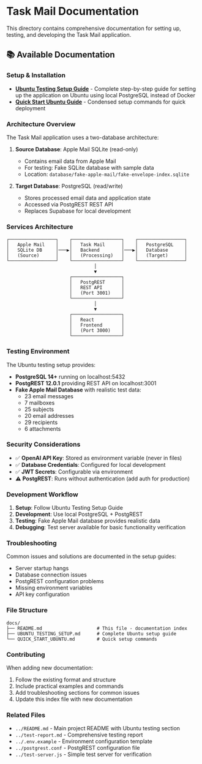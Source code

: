 # Task Mail Documentation

This directory contains comprehensive documentation for setting up, testing, and developing the Task Mail application.

## 📚 Available Documentation

### Setup & Installation

- **[Ubuntu Testing Setup Guide](./UBUNTU_TESTING_SETUP.md)** - Complete step-by-step guide for setting up the application on Ubuntu using local PostgreSQL instead of Docker
- **[Quick Start Ubuntu Guide](./QUICK_START_UBUNTU.md)** - Condensed setup commands for quick deployment

### Architecture Overview

The Task Mail application uses a two-database architecture:

1. **Source Database**: Apple Mail SQLite (read-only)
   - Contains email data from Apple Mail
   - For testing: Fake SQLite database with sample data
   - Location: `database/fake-apple-mail/fake-envelope-index.sqlite`

2. **Target Database**: PostgreSQL (read/write)
   - Stores processed email data and application state
   - Accessed via PostgREST REST API
   - Replaces Supabase for local development

### Services Architecture

```
┌─────────────────┐    ┌──────────────────┐    ┌─────────────────┐
│   Apple Mail    │    │   Task Mail      │    │   PostgreSQL    │
│   SQLite DB     │───▶│   Backend        │───▶│   Database      │
│   (Source)      │    │   (Processing)   │    │   (Target)      │
└─────────────────┘    └──────────────────┘    └─────────────────┘
                                │
                                ▼
                       ┌──────────────────┐
                       │   PostgREST      │
                       │   REST API       │
                       │   (Port 3001)    │
                       └──────────────────┘
                                │
                                ▼
                       ┌──────────────────┐
                       │   React          │
                       │   Frontend       │
                       │   (Port 3000)    │
                       └──────────────────┘
```

### Testing Environment

The Ubuntu testing setup provides:

- **PostgreSQL 14+** running on localhost:5432
- **PostgREST 12.0.1** providing REST API on localhost:3001
- **Fake Apple Mail Database** with realistic test data:
  - 23 email messages
  - 7 mailboxes
  - 25 subjects
  - 20 email addresses
  - 29 recipients
  - 6 attachments

### Security Considerations

- ✅ **OpenAI API Key**: Stored as environment variable (never in files)
- ✅ **Database Credentials**: Configured for local development
- ✅ **JWT Secrets**: Configurable via environment
- ⚠️ **PostgREST**: Runs without authentication (add auth for production)

### Development Workflow

1. **Setup**: Follow Ubuntu Testing Setup Guide
2. **Development**: Use local PostgreSQL + PostgREST
3. **Testing**: Fake Apple Mail database provides realistic data
4. **Debugging**: Test server available for basic functionality verification

### Troubleshooting

Common issues and solutions are documented in the setup guides:

- Server startup hangs
- Database connection issues
- PostgREST configuration problems
- Missing environment variables
- API key configuration

### File Structure

```
docs/
├── README.md                    # This file - documentation index
├── UBUNTU_TESTING_SETUP.md      # Complete Ubuntu setup guide
└── QUICK_START_UBUNTU.md        # Quick setup commands
```

### Contributing

When adding new documentation:

1. Follow the existing format and structure
2. Include practical examples and commands
3. Add troubleshooting sections for common issues
4. Update this index file with new documentation

### Related Files

- `../README.md` - Main project README with Ubuntu testing section
- `../test-report.md` - Comprehensive testing report
- `../.env.example` - Environment configuration template
- `../postgrest.conf` - PostgREST configuration file
- `../test-server.js` - Simple test server for verification

